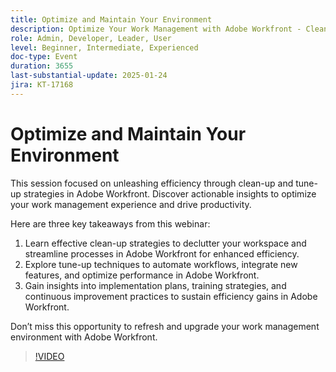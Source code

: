 ```yaml
---
title: Optimize and Maintain Your Environment
description: Optimize Your Work Management with Adobe Workfront - Clean-Up and Tune-Up Strategies for Enhanced Efficiency
role: Admin, Developer, Leader, User
level: Beginner, Intermediate, Experienced
doc-type: Event
duration: 3655
last-substantial-update: 2025-01-24
jira: KT-17168
---
```


# Optimize and Maintain Your Environment

This session focused on unleashing efficiency through clean-up and tune-up strategies in Adobe Workfront. Discover actionable insights to optimize your work management experience and drive productivity. 

Here are three key takeaways from this webinar: 

1. Learn effective clean-up strategies to declutter your workspace and streamline processes in Adobe Workfront for enhanced efficiency. 
2. Explore tune-up techniques to automate workflows, integrate new features, and optimize performance in Adobe Workfront. 
3. Gain insights into implementation plans, training strategies, and continuous improvement practices to sustain efficiency gains in Adobe Workfront. 

Don’t miss this opportunity to refresh and upgrade your work management environment with Adobe Workfront.

>[!VIDEO](https://video.tv.adobe.com/v/3443024/?learn=on&enablevpops)
